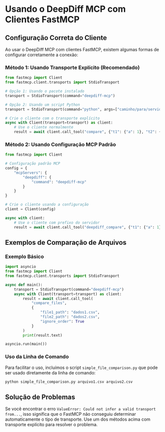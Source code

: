 # Usando o DeepDiff MCP com Clientes FastMCP

## Configuração Correta do Cliente

Ao usar o DeepDiff MCP com clientes FastMCP, existem algumas formas de configurar corretamente a conexão:

### Método 1: Usando Transporte Explícito (Recomendado)

```python
from fastmcp import Client
from fastmcp.client.transports import StdioTransport

# Opção 1: Usando o pacote instalado
transport = StdioTransport(command="deepdiff-mcp")

# Opção 2: Usando um script Python
transport = StdioTransport(command="python", args=["caminho/para/servidor.py"])

# Crie o cliente com o transporte explícito
async with Client(transport=transport) as client:
    # Use o cliente normalmente
    result = await client.call_tool("compare", {"t1": {"a": 1}, "t2": {"a": 2}})
```

### Método 2: Usando Configuração MCP Padrão

```python
from fastmcp import Client

# Configuração padrão MCP
config = {
    "mcpServers": {
        "deepdiff": {
            "command": "deepdiff-mcp"
        }
    }
}

# Crie o cliente usando a configuração
client = Client(config)

async with client:
    # Use o cliente com prefixo do servidor
    result = await client.call_tool("deepdiff_compare", {"t1": {"a": 1}, "t2": {"a": 2}})
```

## Exemplos de Comparação de Arquivos

### Exemplo Básico

```python
import asyncio
from fastmcp import Client
from fastmcp.client.transports import StdioTransport

async def main():
    transport = StdioTransport(command="deepdiff-mcp")
    async with Client(transport=transport) as client:
        result = await client.call_tool(
            "compare_files", 
            {
                "file1_path": "dados1.csv", 
                "file2_path": "dados2.csv",
                "ignore_order": True
            }
        )
        print(result.text)

asyncio.run(main())
```

### Uso da Linha de Comando

Para facilitar o uso, incluímos o script `simple_file_comparison.py` que pode ser usado diretamente da linha de comando:

```bash
python simple_file_comparison.py arquivo1.csv arquivo2.csv
```

## Solução de Problemas

Se você encontrar o erro `ValueError: Could not infer a valid transport from...`, isso significa que o FastMCP não conseguiu determinar automaticamente o tipo de transporte. Use um dos métodos acima com transporte explícito para resolver o problema.
